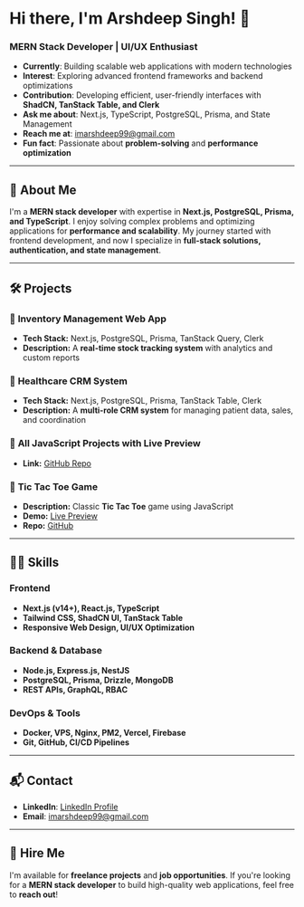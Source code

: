 # Hi there, I'm Arshdeep Singh! 👋  

### MERN Stack Developer | UI/UX Enthusiast  

- **Currently**: Building scalable web applications with modern technologies  
- **Interest**: Exploring advanced frontend frameworks and backend optimizations  
- **Contribution**: Developing efficient, user-friendly interfaces with **ShadCN, TanStack Table, and Clerk**  
- **Ask me about**: Next.js, TypeScript, PostgreSQL, Prisma, and State Management  
- **Reach me at**: imarshdeep99@gmail.com  
- **Fun fact**: Passionate about **problem-solving** and **performance optimization**  

---

## 🚀 About Me  
I'm a **MERN stack developer** with expertise in **Next.js, PostgreSQL, Prisma, and TypeScript**. I enjoy solving complex problems and optimizing applications for **performance and scalability**. My journey started with frontend development, and now I specialize in **full-stack solutions, authentication, and state management**.  

---

## 🛠️ Projects  

### 🔹 **Inventory Management Web App**  
- **Tech Stack:** Next.js, PostgreSQL, Prisma, TanStack Query, Clerk  
- **Description:** A **real-time stock tracking system** with analytics and custom reports  

### 🔹 **Healthcare CRM System**  
- **Tech Stack:** Next.js, PostgreSQL, Prisma, TanStack Table, Clerk  
- **Description:** A **multi-role CRM system** for managing patient data, sales, and coordination  

### 🔹 **All JavaScript Projects with Live Preview**  
- **Link:** [GitHub Repo](https://github.com/arshdeepweb/javascript-projects)  

### 🔹 **Tic Tac Toe Game**  
- **Description:** Classic **Tic Tac Toe** game using JavaScript  
- **Demo:** [Live Preview](https://tic-tac-toe-active.netlify.app/)  
- **Repo:** [GitHub](https://github.com/arshdeepweb/tic-tac-toe-js)  

---

## 🧑‍💻 Skills  

### **Frontend**  
- **Next.js (v14+), React.js, TypeScript**  
- **Tailwind CSS, ShadCN UI, TanStack Table**  
- **Responsive Web Design, UI/UX Optimization**  

### **Backend & Database**  
- **Node.js, Express.js, NestJS**  
- **PostgreSQL, Prisma, Drizzle, MongoDB**  
- **REST APIs, GraphQL, RBAC**  

### **DevOps & Tools**  
- **Docker, VPS, Nginx, PM2, Vercel, Firebase**  
- **Git, GitHub, CI/CD Pipelines**  

---

## 📬 Contact  
- **LinkedIn**: [LinkedIn Profile](https://www.linkedin.com/in/arshdeepweb)  
- **Email**: imarshdeep99@gmail.com  

---

## 💼 Hire Me  
I'm available for **freelance projects** and **job opportunities**. If you're looking for a **MERN stack developer** to build high-quality web applications, feel free to **reach out**!